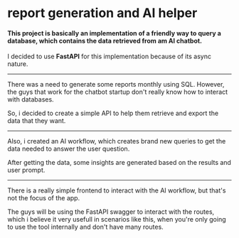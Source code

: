 # report generation and AI helper

#### This project is basically an implementation of a friendly way to query a database, which contains the data retrieved from am AI chatbot.

I decided to use **FastAPI** for this implementation because of its async nature.

---

There was a need to generate some reports monthly using SQL. However, the guys that work for the chatbot startup don't really know how to interact with databases.

So, i decided to create a simple API to help them retrieve and export the data that they want.

---

Also, i created an AI workflow, which creates brand new queries to get the data needed to answer the user question.

After getting the data, some insights are generated based on the results and user prompt.

---

There is a really simple frontend to interact with the AI workflow, but that's not the focus of the app.

The guys will be using the FastAPI swagger to interact with the routes, which i believe it very usefull in scenarios like this, when you're only going to use the tool internally and don't have many routes.
